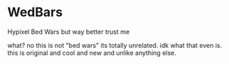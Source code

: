 # WedBars
 Hypixel Bed Wars but way better trust me
 
 what? no this is not "bed wars" its totally unrelated. idk what that even is. this is original and cool and new and unlike anything else.
